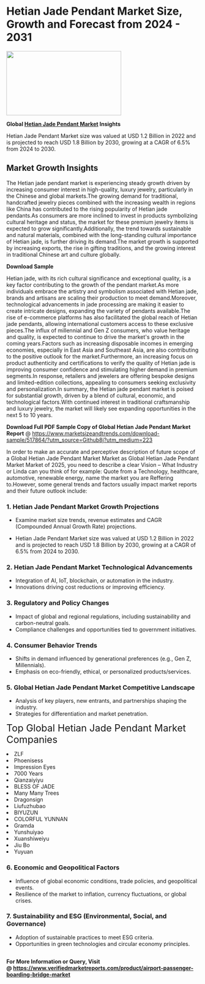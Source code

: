 <H1>Hetian Jade Pendant Market Size, Growth and Forecast from 2024 - 2031</H1><img class="aligncenter size-medium wp-image-584254" src="https://thirdeyenews.in/wp-content/uploads/2024/09/Global-Market-Research-300x168.jpeg" alt="" width="300" height="168" /><p><strong>Global&nbsp;<a href="https://www.marketsizeandtrends.com/download-sample/517864/?utm_source=Github8j?utm_medium=223">Hetian Jade Pendant Market</a> Insights</strong></p><p>Hetian Jade Pendant Market size was valued at USD 1.2 Billion in 2022 and is projected to reach USD 1.8 Billion by 2030, growing at a CAGR of 6.5% from 2024 to 2030.</p><p><h2>Market Growth Insights</h2> <p>The Hetian jade pendant market is experiencing steady growth driven by increasing consumer interest in high-quality, luxury jewelry, particularly in the Chinese and global markets.The growing demand for traditional, handcrafted jewelry pieces combined with the increasing wealth in regions like China has contributed to the rising popularity of Hetian jade pendants.As consumers are more inclined to invest in products symbolizing cultural heritage and status, the market for these premium jewelry items is expected to grow significantly.Additionally, the trend towards sustainable and natural materials, combined with the long-standing cultural importance of Hetian jade, is further driving its demand.The market growth is supported by increasing exports, the rise in gifting traditions, and the growing interest in traditional Chinese art and culture globally.</p> <p><strong>Download Sample</strong></p> <p>Hetian jade, with its rich cultural significance and exceptional quality, is a key factor contributing to the growth of the pendant market.As more individuals embrace the artistry and symbolism associated with Hetian jade, brands and artisans are scaling their production to meet demand.Moreover, technological advancements in jade processing are making it easier to create intricate designs, expanding the variety of pendants available.The rise of e-commerce platforms has also facilitated the global reach of Hetian jade pendants, allowing international customers access to these exclusive pieces.The influx of millennial and Gen Z consumers, who value heritage and quality, is expected to continue to drive the market's growth in the coming years.Factors such as increasing disposable incomes in emerging economies, especially in East Asia and Southeast Asia, are also contributing to the positive outlook for the market.Furthermore, an increasing focus on product authenticity and certifications to verify the quality of Hetian jade is improving consumer confidence and stimulating higher demand in premium segments.In response, retailers and jewelers are offering bespoke designs and limited-edition collections, appealing to consumers seeking exclusivity and personalization.In summary, the Hetian jade pendant market is poised for substantial growth, driven by a blend of cultural, economic, and technological factors.With continued interest in traditional craftsmanship and luxury jewelry, the market will likely see expanding opportunities in the next 5 to 10 years.</p> <p><span class=""><strong>Download Full PDF Sample Copy of Global Hetian Jade Pendant Market Report</strong> @ <a href="https://www.marketsizeandtrends.com/download-sample/517864/?utm_source=Github8j?utm_medium=223" target="_blank">https://www.marketsizeandtrends.com/download-sample/517864/?utm_source=Github8j?utm_medium=223</a></span></p><p>In order to make an accurate and perceptive description of future scope of a Global&nbsp;Hetian Jade Pendant Market Market as Global&nbsp;Hetian Jade Pendant Market Market of 2025, you need to describe a clear Vision &ndash; What Industry or Linda can you think of for example: Quote from a Technology, healthcare, automotive, renewable energy, name the market you are Reffering to.However, some general trends and factors usually impact market reports and their future outlook include:</p><h3>1.&nbsp;<strong>Hetian Jade Pendant Market Growth Projections</strong></h3><ul><li>Examine market size trends, revenue estimates and CAGR (Compounded Annual Growth Rate) projections.</li><li><p>Hetian Jade Pendant Market size was valued at USD 1.2 Billion in 2022 and is projected to reach USD 1.8 Billion by 2030, growing at a CAGR of 6.5% from 2024 to 2030.</p></li></ul><h3>2.&nbsp;<strong>Hetian Jade Pendant Market Technological Advancements</strong></h3><ul><li>Integration of AI, IoT, blockchain, or automation in the industry.</li><li>Innovations driving cost reductions or improving efficiency.</li></ul><h3>3.&nbsp;<strong>Regulatory and Policy Changes</strong></h3><ul><li>Impact of global and regional regulations, including sustainability and carbon-neutral goals.</li><li>Compliance challenges and opportunities tied to government initiatives.</li></ul><h3>4.&nbsp;<strong>Consumer Behavior Trends</strong></h3><ul><li>Shifts in demand influenced by generational preferences (e.g., Gen Z, Millennials).</li><li>Emphasis on eco-friendly, ethical, or personalized products/services.</li></ul><h3>5.&nbsp;<strong>Global Hetian Jade Pendant Market Competitive Landscape</strong></h3><ul><li>Analysis of key players, new entrants, and partnerships shaping the industry.</li><li>Strategies for differentiation and market penetration.</li></ul><p data-pm-slice="1 1 []"><span style="color: inherit; font-family: inherit; font-size: 25px;">Top Global Hetian Jade Pendant Market Companies</span></p><div class="" data-test-id=""><p><li>ZLF</li><li> Phoenisess</li><li> Impression Eyes</li><li> 7000 Years</li><li> Qianzaiyiyu</li><li> BLESS OF JADE</li><li> Many Many Trees</li><li> Dragonsign</li><li> Liufuzhubao</li><li> BIYUZUN</li><li> COLORFUL YUNNAN</li><li> Gramda</li><li> Yunshuiyao</li><li> Xuanshiweiyu</li><li> Jiu Bo</li><li> Yuyuan</li></p></div><h3>6.&nbsp;<strong>Economic and Geopolitical Factors</strong></h3><ul><li>Influence of global economic conditions, trade policies, and geopolitical events.</li><li>Resilience of the market to inflation, currency fluctuations, or global crises.</li></ul><h3>7.&nbsp;<strong>Sustainability and ESG (Environmental, Social, and Governance)</strong></h3><ul><li>Adoption of sustainable practices to meet ESG criteria.</li><li>Opportunities in green technologies and circular economy principles.</li></ul><h2><strong style="font-size: 14px;">For More Information or Query, Visit @&nbsp;</strong><a style="background-color: #ffffff; font-size: 14px;" href="https://www.marketsizeandtrends.com/report/hetian-jade-pendant-market/" target="_blank">https://www.verifiedmarketreports.com/product/airport-passenger-boarding-bridge-market</a></h2>
